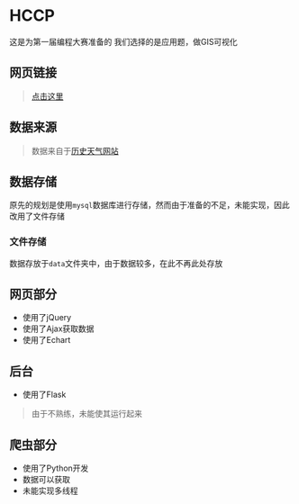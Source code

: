 # HCCP
这是为第一届编程大赛准备的
我们选择的是应用题，做GIS可视化

## 网页链接
>[点击这里][1]

## 数据来源
>数据来自于[历史天气网站][2]

## 数据存储
原先的规划是使用`mysql`数据库进行存储，然而由于准备的不足，未能实现，因此改用了文件存储
### 文件存储
数据存放于`data`文件夹中，由于数据较多，在此不再此处存放

## 网页部分
- 使用了jQuery
- 使用了Ajax获取数据
- 使用了Echart

## 后台
- 使用了Flask
> 由于不熟练，未能使其运行起来

## 爬虫部分
- 使用了Python开发
- 数据可以获取
- 未能实现多线程

[1]: http://123.206.208.213/HCCP/html/index.html
[2]: http://lishi.tianqi.com/
